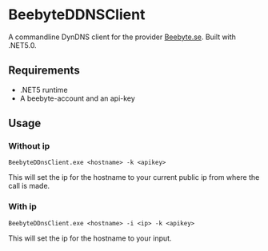 # BeebyteDDNSClient
A commandline DynDNS client for the provider [Beebyte.se](https://www.beebyte.se). Built with .NET5.0.

## Requirements
- .NET5 runtime
- A beebyte-account and an api-key

## Usage

### Without ip

    BeebyteDDnsClient.exe <hostname> -k <apikey>

This will set the ip for the hostname to your current public ip from where the call is made.

### With ip

    BeebyteDDnsClient.exe <hostname> -i <ip> -k <apikey>

This will set the ip for the hostname to your input.